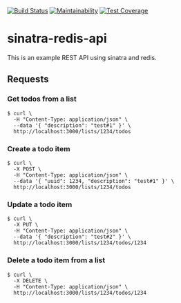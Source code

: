 [![Build Status](https://semaphoreci.com/api/v1/dmitryrck/sinatra-redis-api/branches/master/badge.svg)](https://semaphoreci.com/dmitryrck/sinatra-redis-api)
[![Maintainability](https://api.codeclimate.com/v1/badges/03036e914510d4015a2f/maintainability)](https://codeclimate.com/github/dmitryrck/sinatra-redis-api/maintainability)<Paste>
[![Test Coverage](https://api.codeclimate.com/v1/badges/03036e914510d4015a2f/test_coverage)](https://codeclimate.com/github/dmitryrck/sinatra-redis-api/test_coverage)

# sinatra-redis-api

This is an example REST API using sinatra and redis.

## Requests

### Get todos from a list

```terminal
$ curl \
  -H "Content-Type: application/json" \
  --data '{ "description": "test#1" }' \
  http://localhost:3000/lists/1234/todos
```

### Create a todo item

```terminal
$ curl \
  -X POST \
  -H "Content-Type: application/json" \
  --data '{ "uuid": 1234, "description": "test#1" }' \
  http://localhost:3000/lists/1234/todos
```

### Update a todo item

```terminal
$ curl \
  -X PUT \
  -H "Content-Type: application/json" \
  --data '{ "description": "test#2" }' \
  http://localhost:3000/lists/1234/todos/1234
```

### Delete a todo item from a list

```
$ curl \
  -X DELETE \
  -H "Content-Type: application/json" \
  http://localhost:3000/lists/1234/todos/1234
```
